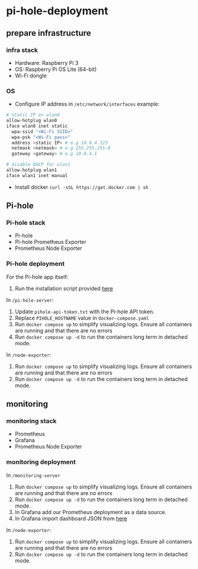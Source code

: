 # pi-hole-deployment

## prepare infrastructure

### infra stack

- Hardware: Raspberry Pi 3
- OS: Raspberry Pi OS Lite (64-bit)
- Wi-Fi dongle

### OS

- Configure IP address in `/etc/network/interfaces`
example:

```bash
# static IP on wlan0
allow-hotplug wlan0
iface wlan0 inet static
  wpa-ssid "<Wi-Fi SSID>"
  wpa-psk "<Wi-Fi pass>"
  address <static IP> # e.g 10.0.4.123
  netmask <netmask> # e.g 255.255.255.0
  gateway <gateway> # e.g 10.0.4.1

# disable DHCP for wlan1
allow-hotplug wlan1
iface wlan1 inet manual
```

- Install docker `curl -sSL https://get.docker.com | sh`

## Pi-hole

### Pi-hole stack

- Pi-hole
- Pi-hole Prometheus Exporter
- Prometheus Node Exporter

### Pi-hole deployment

For the Pi-hole app itself:

1. Run the installation script provided [here](https://docs.pi-hole.net/main/basic-install/)

In `/pi-hole-server`:

1. Update `pihole-api-token.txt` with the Pi-hole API token.
1. Replace `PIHOLE_HOSTNAME` value in `docker-compose.yaml`
1. Run `docker compose up` to simplify visualizing logs. Ensure all containers
   are running and that there are no errors
1. Run `docker compose up -d` to run the containers long term in detached mode.

In `/node-exporter`:

1. Run `docker compose up` to simplify visualizing logs. Ensure all containers
   are running and that there are no errors
1. Run `docker compose up -d` to run the containers long term in detached mode.

## monitoring

### monitoring stack

- Prometheus
- Grafana
- Prometheus Node Exporter

### monitoring deployment

In `/monitoring-server`

1. Run `docker compose up` to simplify visualizing logs. Ensure all containers
   are running and that there are no errors
1. Run `docker compose up -d` to run the containers long term in detached mode.
1. In Grafana add our Prometheus deployment as a data source.
1. In Grafana import dashboard JSON from [here](https://github.com/eko/pihole-exporter)

In `/node-exporter`:

1. Run `docker compose up` to simplify visualizing logs. Ensure all containers
   are running and that there are no errors
1. Run `docker compose up -d` to run the containers long term in detached mode.
